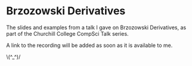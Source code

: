 # Brzozowski Derivatives

The slides and examples from a talk I gave on Brzozowski Derivatives,
as part of the Churchill College CompSci Talk series.

A link to the recording will be added as soon as it is available to me.

\\(^_^)/